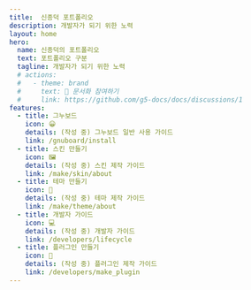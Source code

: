 ```yaml
---
title:  신종덕 포트폴리오
description: 개발자가 되기 위한 노력
layout: home
hero:
  name: 신종덕의 포트폴리오
  text: 포트폴리오 구분
  tagline: 개발자가 되기 위한 노력
  # actions:
  #   - theme: brand
  #     text: 📝 문서화 참여하기
  #     link: https://github.com/g5-docs/docs/discussions/1
features:
  - title: 그누보드
    icon: 😀
    details: (작성 중) 그누보드 일반 사용 가이드
    link: /gnuboard/install
  - title: 스킨 만들기
    icon: 🖼️
    details: (작성 중) 스킨 제작 가이드
    link: /make/skin/about
  - title: 테마 만들기
    icon: 🎁
    details: (작성 중) 테마 제작 가이드
    link: /make/theme/about
  - title: 개발자 가이드
    icon: 💻
    details: (작성 중) 개발자 가이드
    link: /developers/lifecycle
  - title: 플러그인 만들기
    icon: 🧩
    details: (작성 중) 플러그인 제작 가이드
    link: /developers/make_plugin
---
```

